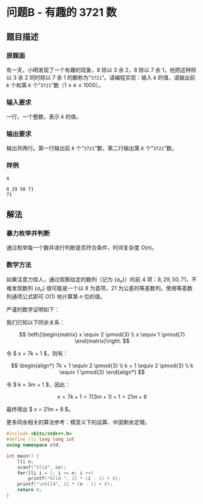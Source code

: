 # 问题B - 有趣的 3721 数

## 题目描述

### 原题面

有一天，小明发现了一个有趣的现象，$8$ 除以 $3$ 余 $2$，$8$ 除以 $7$ 余 $1$，他把这种除以 $3$ 余 $2$ 同时除以 $7$ 余 $1$ 的数称为“$\texttt{3721}$”。请编程实现：输入 $k$ 的值，请输出前 $k$ 个和第 $k$ 个“$\texttt{3721}$”数（$1\le k\le 1000$）。

### 输入要求

一行，一个整数，表示 $k$ 的值。

### 输出要求

输出共两行。第一行输出前 $k$ 个“$\texttt{3721}$”数，第二行输出第 $k$ 个“$\texttt{3721}$”数。

### 样例

<div class="grid" markdown>

```text
4
```

```text
8 29 50 71
71
```

</div>

## 解法

### 暴力枚举并判断

通过枚举每一个数并进行判断是否符合条件，时间复杂度 $O(n)$。

### 数学方法

如果注意力惊人，通过观察给定的数列（记为 $\{a_n\}$）的前 $4$ 项：$8, 29, 50, 71$，不难发现数列 $\{a_n\}$ 很可能是一个以 $8$ 为首项，$21$ 为公差的等差数列。使用等差数列通项公式即可 $O(1)$ 地计算第 $n$ 位的值。

严谨的数学证明如下：

我们已知以下同余关系：

$$
\left\{\begin{matrix}
x \equiv 2 \pmod{3}
 \\
x \equiv 1 \pmod{7}
\end{matrix}\right.
$$

令 $ x = 7k + 1 $，则有：

$$
\begin{align*}
7k + 1 \equiv 2 \pmod{3}
 \\
k + 1 \equiv 2 \pmod{3}
 \\
k \equiv 1 \pmod{3}
\end{align*}
$$

令 $ k = 3m + 1 $，因此：

$$
x = 7k + 1 = 7(3m + 1) + 1 = 21m + 8
$$

最终得出 $ x = 21m + 8 $。

更多同余相关的算法参考：模意义下的运算、中国剩余定理。

```cpp
#include <bits/stdc++.h>
#define lli long long int
using namespace std;

int main() {
	lli n;
	scanf("%lld", &n);
	for(lli i = 1; i <= n; i ++)
		printf("%lld ", 21 * (i - 1) + 8);
	printf("\n%lld", 21 * (n - 1) + 8);
	return 0;
}
```
